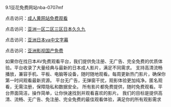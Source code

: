 9.1豆花免费网站nba-0707mf

点击访问：<a href="https://rtj-3zo.pages.dev/">成人黄网站免费观看</a>

点击访问：<a href="https://vassv.pages.dev/">亚洲一区二区三区日本久久九</a>

点击访问：<a href="https://gsd-agv.pages.dev/">亚洲日本va中文字幕</a>

点击访问：<a href="https://gda-c7m.pages.dev/">亚洲影视国产免费</a>

如果你在找日本AV免费观看平台，我们提供免注册、无广告、完全免费的优质体验。平台收录了大量经典与最新的日本成人影片，满足不同需求。
支持高清流畅播放，兼容手机、平板、电脑等设备，随时随地观看。每周更新热门影片，确保你第一时间观看最新资源。
平台无广告，无弹窗干扰，观影体验更加纯净。匿名观看，无需注册，保障隐私和数据安全。
所有影片都免费提供，随时免费观看。平台界面简洁，操作简单，让你快速找到并观看喜欢的影片。
我们的目标是提供高清、流畅、无广告、免注册、完全免费的最佳观看体验，满足你的所有观影需求


<span style="display:none;">[Canonical link](）</span>



